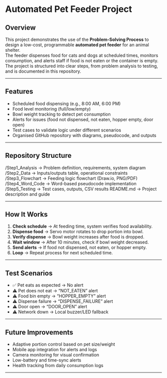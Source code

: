 # Automated Pet Feeder Project

## Overview  
This project demonstrates the use of the **Problem-Solving Process** to design a low-cost, programmable **automated pet feeder** for an animal shelter.  
The feeder dispenses food for cats and dogs at scheduled times, monitors consumption, and alerts staff if food is not eaten or the container is empty.  
The project is structured into clear steps, from problem analysis to testing, and is documented in this repository.

---

## Features  
- Scheduled food dispensing (e.g., 8:00 AM, 6:00 PM)  
- Food level monitoring (full/low/empty)  
- Bowl weight tracking to detect pet consumption  
- Alerts for issues (food not dispensed, not eaten, hopper empty, door open)  
- Test cases to validate logic under different scenarios  
- Organised GitHub repository with diagrams, pseudocode, and outputs  

---

## Repository Structure  
/Step1_Analysis → Problem definition, requirements, system diagram
/Step2_Data → Inputs/outputs table, operational constraints
/Step3_Flowchart → Feeding logic flowchart (Draw.io, PNG/PDF)
/Step4_Word_Code → Word-based pseudocode implementation
/Step5_Testing → Test cases, outputs, CSV results
README.md → Project description and guide


---

## How It Works  
1. **Check schedule** → At feeding time, system verifies food availability.  
2. **Dispense food** → Servo motor rotates to drop portion into bowl.  
3. **Verify dispense** → Bowl weight increases after food is dropped.  
4. **Wait window** → After 10 minutes, check if bowl weight decreased.  
5. **Send alerts** → If food not dispensed, not eaten, or hopper empty.  
6. **Loop** → Repeat process for next scheduled time.  

---

## Test Scenarios  
- ✅ Pet eats as expected → No alert  
- ⚠️ Pet does not eat → “NOT_EATEN” alert  
- ⚠️ Food bin empty → “HOPPER_EMPTY” alert  
- ⚠️ Dispense failure → “DISPENSE_FAILURE” alert  
- ⚠️ Door open → “DOOR_OPEN” alert  
- ⚠️ Network down → Local buzzer/LED fallback  

---

## Future Improvements  
- Adaptive portion control based on pet size/weight  
- Mobile app integration for alerts and logs  
- Camera monitoring for visual confirmation  
- Low-battery and time-sync alerts  
- Health tracking from daily consumption logs  

---


